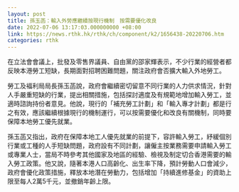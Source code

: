 ```yaml
---
layout: post
title: 孫玉菡：輸入外勞應繼續按現行機制　按需要優化改良
date: 2022-07-06 13:17:03.000000000 +08:00
link: https://news.rthk.hk/rthk/ch/component/k2/1656438-20220706.htm
categories: rthk
---
```


在立法會會議上，批發及零售界議員、自由黨的邵家輝表示，不少行業的經營者都反映本港勞工短缺，長期面對招聘困難問題，關注政府會否擴大輸入外地勞工。

勞工及褔利局局長孫玉菡說，政府會繼續密切留意不同行業的人力供求情況，針對人手嚴重短缺的行業，提出相關措施，包括探討適度及有規範地增加輸入勞工，並適時諮詢持份者意見。他說，現行的「補充勞工計劃」和「輸入專才計劃」都是行之有效，應該繼續根據現行的機制運行，可以按需要優化和改良有關機制，同時要保障本地勞工優先就業。

孫玉菡又指出，政府在保障本地工人優先就業的前提下，容許輸入勞工，紓緩個別行業或工種的人手短缺問題，政府設有不同計劃，讓僱主按業務需要申請輸入勞工或專業人士，當局不時參考其他國家及地區的經驗、檢視及制定切合香港需要的輸入勞工政策。他又說，隨著本港人口高齡化、出生率下降，預計勞動人口會減少，政府會優化政策措施，釋放本地潛在勞動力，包括增加「持續進修基金」的資助上限至每人2萬5千元，並撤銷年齡上限。
